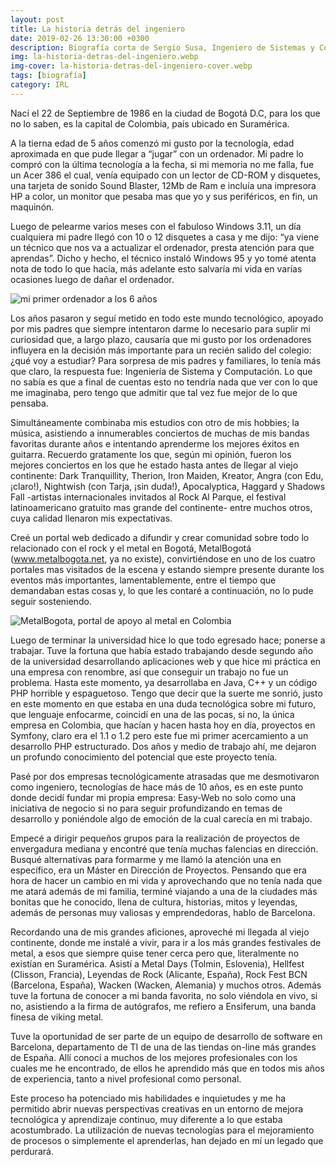 ```yaml
---
layout: post
title: La historia detrás del ingeniero
date: 2019-02-26 13:30:00 +0300
description: Biografía corta de Sergio Susa, Ingeniero de Sistemas y Computación.
img: la-historia-detras-del-ingeniero.webp
img-cover: la-historia-detras-del-ingeniero-cover.webp
tags: [biografía]
category: IRL
---
```


Nací el 22 de Septiembre de 1986 en la ciudad de Bogotá D.C, para los que no lo saben, es la capital de Colombia, país ubicado en Suramérica.

A la tierna edad de 5 años comenzó mi gusto por la tecnología, edad aproximada en que pude llegar a “jugar” con un ordenador. Mi padre lo compró con la última tecnología a la fecha, si mi memoria no me falla, fue un Acer 386 el cual, venía equipado con un lector de CD-ROM y disquetes, una tarjeta de sonido Sound Blaster, 12Mb de Ram e incluía una impresora HP a color, un monitor que pesaba mas que yo y sus periféricos, en fin, un maquinón.

Luego de pelearme varios meses con el fabuloso Windows 3.11, un día cualquiera mi padre llegó con 10 o 12 disquetes a casa y me dijo: “ya viene un técnico que nos va a actualizar el ordenador, presta atención para que aprendas”. Dicho y hecho, el técnico instaló Windows 95 y yo tomé atenta nota de todo lo que hacía, más adelante esto salvaría mi vida en varías ocasiones luego de dañar el ordenador.

<div class="push-right"><img alt="mi primer ordenador a los 6 años" src="{{site.baseurl}}/assets/images/blog/la-historia-detras-del-ingeniero-2.webp" /></div>

Los años pasaron y seguí metido en todo este mundo tecnológico, apoyado por mis padres que siempre intentaron darme lo necesario para suplir mi curiosidad que, a largo plazo, causaría que mi gusto por los ordenadores influyera en la decisión más importante para un recién salido del colegio: ¿qué voy a estudiar? Para sorpresa de mis padres y familiares, lo tenía más que claro, la respuesta fue: Ingeniería de Sistema y Computación. Lo que no sabía es que a final de cuentas esto no tendría nada que ver con lo que me imaginaba, pero tengo que admitir que tal vez fue mejor de lo que pensaba.

Simultáneamente combinaba mis estudios con otro de mis hobbies; la música, asistiendo a innumerables conciertos de muchas de mis bandas favoritas durante años e intentando aprenderme los mejores éxitos en guitarra. Recuerdo gratamente los que, según mi opinión, fueron los mejores conciertos en los que he estado hasta antes de llegar al viejo continente: Dark Tranquillity, Therion, Iron Maiden, Kreator, Angra (con Edu, ¡claro!), Nightwish (con Tarja, ¡sin duda!), Apocalyptica, Haggard y Shadows Fall -artistas internacionales invitados al Rock Al Parque, el festival latinoamericano gratuito mas grande del continente- entre muchos otros, cuya calidad llenaron mis expectativas.

Creé un portal web dedicado a difundir y crear comunidad sobre todo lo relacionado con el rock y el metal en Bogotá, MetalBogotá (www.metalbogota.net, ya no existe), convirtiéndose en uno de los cuatro portales mas visitados de la escena y estando siempre presente durante los eventos más importantes, lamentablemente, entre el tiempo que demandaban estas cosas y, lo que les contaré a continuación, no lo pude seguir sosteniendo.

<div class="center-text"><img alt="MetalBogota, portal de apoyo al metal en Colombia" src="{{site.baseurl}}/assets/images/blog/la-historia-detras-del-ingeniero-3.webp" /></div>

Luego de terminar la universidad hice lo que todo egresado hace; ponerse a trabajar. Tuve la fortuna que había estado trabajando desde segundo año de la universidad desarrollando aplicaciones web y que hice mi práctica en una empresa con renombre, así que conseguir un trabajo no fue un problema. Hasta este momento, ya desarrollaba en Java, C++ y un código PHP horrible y espaguetoso. Tengo que decir que la suerte me sonrió, justo en este momento en que estaba en una duda tecnológica sobre mi futuro, que lenguaje enfocarme, coincidí en una de las pocas, si no, la única empresa en Colombia, que hacían y hacen hasta hoy en día, proyectos en Symfony, claro era el 1.1 o 1.2 pero este fue mi primer acercamiento a un desarrollo PHP estructurado. Dos años y medio de trabajo ahí, me dejaron un profundo conocimiento del potencial que este proyecto tenía.

Pasé por dos empresas tecnológicamente atrasadas que me desmotivaron como ingeniero, tecnologías de hace más de 10 años, es en este punto donde decidí fundar mi propia empresa: Easy-Web no solo como una iniciativa de negocio si no para seguir profundizando en temas de desarrollo y poniéndole algo de emoción de la cual carecía en mi trabajo.

Empecé a dirigir pequeños grupos para la realización de proyectos de envergadura mediana y encontré que tenía muchas falencias en dirección. Busqué alternativas para formarme y me llamó la atención una en específico, era un Máster en Dirección de Proyectos. Pensando que era hora de hacer un cambio en mi vida y aprovechando que no tenía nada que me atará además de mi familia, terminé viajando a una de la ciudades más bonitas que he conocido, llena de cultura, historias, mitos y leyendas, además de personas muy valiosas y emprendedoras, hablo de Barcelona.

Recordando una de mis grandes aficiones, aproveché mi llegada al viejo continente, donde me instalé a vivir, para ir a los más grandes festivales de metal, a esos que siempre quise tener cerca pero que, literalmente no existían en Suramérica. Asistí a Metal Days (Tolmin, Eslovenia), Hellfest (Clisson, Francia), Leyendas de Rock (Alicante, España), Rock Fest BCN (Barcelona, España), Wacken (Wacken, Alemania) y muchos otros. Además tuve la fortuna de conocer a mi banda favorita, no solo viéndola en vivo, si no, asistiendo a la firma de autógrafos, me refiero a Ensiferum, una banda finesa de viking metal.

Tuve la oportunidad de ser parte de un equipo de desarrollo de software en Barcelona, departamento de TI de una de las tiendas on-line más grandes de España. Allí conocí a muchos de los mejores profesionales con los cuales me he encontrado, de ellos he aprendido más que en todos mis años de experiencia, tanto a nivel profesional como personal.

Este proceso ha potenciado mis habilidades e inquietudes y me ha permitido abrir nuevas perspectivas creativas en un entorno de mejora tecnológica y aprendizaje continuo, muy diferente a lo que estaba acostumbrado. La utilización de nuevas tecnologías para el mejoramiento de procesos o simplemente el aprenderlas, han dejado en mí un legado que perdurará.
